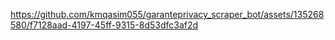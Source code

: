 

https://github.com/kmqasim055/garanteprivacy_scraper_bot/assets/135268580/f7128aad-4197-45ff-9315-8d53dfc3af2d

